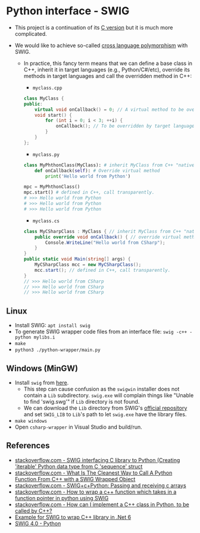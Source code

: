 # Python interface - SWIG

* This project is a continuation of its [C version](../../../c/04_poc/04_python-interface/3_calling-c-from-python-swig/)
but it is much more complicated.

* We would like to achieve so-called [cross language polymorphism](https://www.swig.org/Doc4.1/Python.html#Python_directors)
with SWIG.
    * In practice, this fancy term means that we can define a base class in
    C++, inherit it in target languages (e.g., Python/C#/etc), override its
    methods in target languages and call the overridden method in C++:

        * `myclass.cpp`

        ```C++
        class MyClass {
        public:
            virtual void onCallback() = 0; // A virtual method to be overridden
            void start() {
                for (int i = 0; i < 3; ++i) {
                    onCallback(); // To be overridden by target languages
                }
            }
        };
        ```

        * `myclass.py`

        ```Python
        class MyPhthonClass(MyClass): # inherit MyClass from C++ "natively"
            def onCallback(self): # Override virtual method
                print('Hello world from Python')
        
        mpc = MyPhthonClass()
        mpc.start() # defined in C++, call transparently.
        # >>> Hello world from Python
        # >>> Hello world from Python
        # >>> Hello world from Python
        ```

        * `myclass.cs`

        ```C#
        class MyCSharpClass : MyClass { // inherit MyClass from C++ "natively"    
            public override void onCallback() { // override virtual method
                Console.WriteLine("Hello world from CSharp");
            }
        }
        public static void Main(string[] args) {
            MyCSharpClass mcc = new MyCSharpClass();
            mcc.start(); // defined in C++, call transparently.
        }
        // >>> Hello world from CSharp
        // >>> Hello world from CSharp
        // >>> Hello world from CSharp
        ```

## Linux

* Install SWIG: `apt install swig`
* To generate SWIG wrapper code files from an interface file:
`swig -c++ -python mylibs.i`
* `make`
* `python3 ./python-wrapper/main.py`

## Windows (MinGW)

* Install `swig` from [here](https://www.swig.org/download.html).
    * This step can cause confusion as the `swigwin` installer
     does not contain a `Lib` subdirectory. `swig.exe` will complain things
     like "Unable to find 'swig.swg'" if `Lib` directory is not found.
    * We can download the `Lib` directory from SWIG's
    [official repository](https://github.com/swig/swig/tree/master/Lib)
    and set `SWIG_LIB` to `Lib`'s path to let `swig.exe` have the library files.
* `make windows`
* Open `csharp-wrapper` in Visual Studio and build/run.

## References

* [stackoverflow.com - SWIG interfacing C library to Python (Creating 'iterable' Python data type from C 'sequence' struct](https://stackoverflow.com/questions/8776328/swig-interfacing-c-library-to-python-creating-iterable-python-data-type-from/8828454#8828454)
* [stackoverflow.com - What Is The Cleanest Way to Call A Python Function From C++ with a SWIG Wrapped Object](https://stackoverflow.com/questions/12392703/what-is-the-cleanest-way-to-call-a-python-function-from-c-with-a-swig-wrapped)
* [stackoverflow.com - SWIG+c+Python: Passing and receiving c arrays](https://stackoverflow.com/questions/36222455/swigcpython-passing-and-receiving-c-arrays)
* [stackoverflow.com - How to wrap a c++ function which takes in a function pointer in python using SWIG](https://stackoverflow.com/questions/22923696/how-to-wrap-a-c-function-which-takes-in-a-function-pointer-in-python-using-swi)
* [stackoverflow.com - How can I implement a C++ class in Python, to be called by C++?](https://stackoverflow.com/questions/9040669/how-can-i-implement-a-c-class-in-python-to-be-called-by-c)
* [Example for SWIG to wrap C++ library in .Net 6](https://iamsorush.com/posts/cpp-csharp-swig/)
* [SWIG 4.0 - Python](https://www.swig.org/Doc4.0/Python.html)